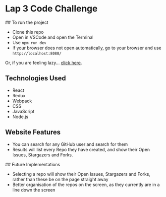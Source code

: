 # Lap 3 Code Challenge

## To run the project

- Clone this repo 
- Open in VSCode and open the Terminal
- Use `npm run dev` 
- If your browser does not open automatically, go to your browser and use `http://localhost:8080/`

Or, if you are feeling lazy... [click here](https://repo-searcher.netlify.app).

## Technologies Used

- React 
- Redux
- Webpack
- CSS
- JavaScript
- Node.js

## Website Features

- You can search for any GitHub user and search for them
- Results will list every Repo they have created, and show their Open Issues, Stargazers and Forks. 

## Future Implementations
 
- Selecting a repo will show their Open Issues, Stargazers and Forks, rather than these be on the page straight away
- Better organisation of the repos on the screen, as they currently are in a line down the screen



